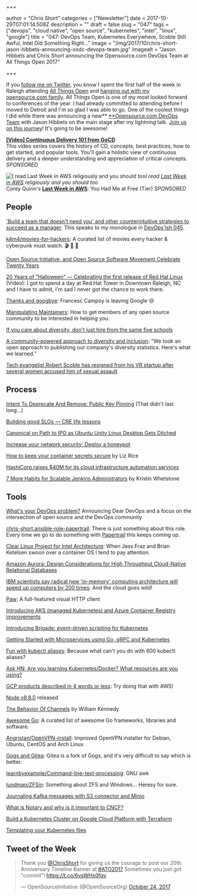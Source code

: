 +++

author = "Chris Short"
categories = ["Newsletter"]
date = 2017-10-29T07:01:14.508Z
description = ""
draft = false
slug = "047"
tags = ["devops", "cloud native", "open source", "kubernetes", "intel", "linux", "google"]
title = "047: DevOps Team, Kubernetes Everywhere, Scoble Still Awful, Intel Did Something Right..."
image = "/img/2017/10/chris-short-jason-hibbets-announcing-osdc-devops-team.jpg"
imagealt = "Jason Hibbets and Chris Short announcing the Opensource.com DevOps Team at All Things Open 2017"

+++

If you [follow me on Twitter](https://twitter.com/ChrisShort), you know I spent the first half of the week in Raleigh attending [All Things Open](https://allthingsopen.org/) and [hanging out with my opensource.com family](https://www.instagram.com/p/Bar4enlAXVV/?hl=en&taken-by=thechrisshort). All Things Open is one of my most looked forward to conferences of the year. I had already committed to attending before I moved to Detroit and I'm so glad I was able to go. One of the coolest things I did while there was announcing a new** [**Opensource.com DevOps Team](https://opensource.com/devops-team) with Jason Hibbets on the main stage after my lightning talk. [Join us on this journey](https://opensource.com/devops-team)! It's going to be awesome!

[**[Video] Continuous Delivery 101 from GoCD**](https://www.gocd.org/2017/07/13/introduction-continuous-delivery-101/?utm_campaign=CD_101_video&utm_medium=email&utm_source=devopsish&utm_content=cd_101_video&utm_term=)  
This video series covers the history of CD, concepts, best practices, how to get started, and popular tools. You'll gain a holistic view of continuous delivery and a deeper understanding and appreciation of critical concepts. *SPONSORED*

![I read [Last Week in AWS](https://lastweekinaws.com/) religiously and you should too](/img/2017/10/last-week-in-aws.png)*I read [Last Week in AWS](https://lastweekinaws.com/) religiously and you should too*  
Corey Quinn's [**Last Week in AWS**](https://lastweekinaws.com/): You Had Me at Free (Tier)
*SPONSORED*

## People

['Build a team that doesn't need you' and other counterintuitive strategies to succeed as a manager](https://blog.gitprime.com/counterintuitive-strategies-succeed-manager/): This speaks to my monologue in [DevOps'ish 045](/045/).

[k4m4/movies-for-hackers](https://github.com/k4m4/movies-for-hackers): A curated list of movies every hacker & cyberpunk must watch. 🎬 🎥 🍿

[Open Source Initiative, and Open Source Software Movement Celebrate Twenty Years](https://opensource.org/node/905)

[20 Years of "Halloween" — Celebrating the first release of Red Hat Linux](https://www.youtube.com/watch?v=hND9xISe7hY) (Video): I got to spend a day at Red Hat Tower in Downtown Raleigh, NC and I have to admit, I'm sad I never got the chance to work there.

[Thanks and googbye](https://campoy.cat/blog/googbye/): Francesc Campoy is leaving Google 😢

[Manipulating Maintainers](https://www.snoyman.com/blog/2017/10/manipulating-maintainers): How to get members of any open source community to be interested in helping you.

[If you care about diversity, don't just hire from the same five schools](http://blog.interviewing.io/if-you-care-about-diversity-you-should-stop-hiring-from-the-same-five-schools/)

[A community-powered approach to diversity and inclusion](https://opensource.com/open-organization/17/10/open-approach-diversity-inclusion): "We took an open approach to publishing our company's diversity statistics. Here's what we learned."

[Tech evangelist Robert Scoble has resigned from his VR startup after several women accused him of sexual assault](http://www.businessinsider.com/robert-scoble-resigned-from-his-vr-startup-after-sex-harassment-allegations-2017-10)

<p><script async src="//pagead2.googlesyndication.com/pagead/js/adsbygoogle.js"></script>
<ins class="adsbygoogle"
     style="display:block; text-align:center;"
     data-ad-layout="in-article"
     data-ad-format="fluid"
     data-ad-client="ca-pub-8972983586873269"
     data-ad-slot="9019534115"></ins>
<script>
     (adsbygoogle = window.adsbygoogle || []).push({});
</script></p>

## Process

[Intent To Deprecate And Remove: Public Key Pinning](https://groups.google.com/a/chromium.org/forum/m/#!msg/blink-dev/he9tr7p3rZ8/eNMwKPmUBAAJ?hn) (That didn't last long...)

[Building good SLOs — CRE life lessons](https://cloudplatform.googleblog.com/2017/10/building-good-SLOs-CRE-life-lessons.html)

[Canonical on Path to IPO as Ubuntu Unity Linux Desktop Gets Ditched](http://www.eweek.com/enterprise-apps/canonical-on-path-to-ipo-as-ubuntu-unity-linux-desktop-gets-ditched)

[Increase your network security: Deploy a honeypot](https://www.networkworld.com/article/3234692/lan-wan/increase-your-network-security-deploy-a-honeypot.html)

[How to keep your container secrets secure](https://techbeacon.com/how-keep-your-container-secrets-secure) by Liz Rice

[HashiCorp raises $40M for its cloud infrastructure automation services](https://techcrunch.com/2017/10/24/hashicorp-raises-40m-for-its-cloud-infrastructure-automation-services/)

[7 More Habits for Scalable Jenkins Administrators](https://github.com/kwhetstone/ATO2017) by Kristin Whetstone

<script async src="//pagead2.googlesyndication.com/pagead/js/adsbygoogle.js"></script>
<!-- devopsish.com Responsive -->
<ins class="adsbygoogle"
     style="display:block"
     data-ad-client="ca-pub-8972983586873269"
     data-ad-slot="4977359089"
     data-ad-format="auto"></ins>
<script>
(adsbygoogle = window.adsbygoogle || []).push({});
</script>

## Tools

[What's your DevOps problem?](https://opensource.com/article/17/10/dear-devops) Announcing Dear DevOps and a focus on the intersection of open source and the DevOps community

[chris-short.ansible-role-papertrail](https://galaxy.ansible.com/chris-short/ansible-role-papertrail/): There is just something about this role. Every time we go to do something with [Papertrail](https://papertrailapp.com/) this keeps coming up.

[Clear Linux Project for Intel Architecture](https://clearlinux.org/): When Jess Fraz and Brian Ketelsen swoon over a container OS I tend to pay attention.

[Amazon Aurora: Design Considerations for High Throughput Cloud-Native Relational Databases](http://www.allthingsdistributed.com/files/p1041-verbitski.pdf)

[IBM scientists say radical new 'in-memory' computing architecture will speed up computers by 200 times](http://www.kurzweilai.net/ibm-scientists-say-radical-new-in-memory-computing-architecture-will-speed-up-computers-by-200-times): And the cloud goes wild!

[Paw](https://paw.cloud/client): A full-featured visual HTTP client

[Introducing AKS (managed Kubernetes) and Azure Container Registry improvements](https://azure.microsoft.com/en-us/blog/introducing-azure-container-service-aks-managed-kubernetes-and-azure-container-registry-geo-replication/)

[Introducing Brigade: event-driven scripting for Kubernetes](https://open.microsoft.com/2017/10/23/announcing-brigade-event-driven-scripting-kubernetes/)

[Getting Started with Microservices using Go, gRPC and Kubernetes](https://outcrawl.com/getting-started-microservices-go-grpc-kubernetes/)

[Fun with kubectl aliases](https://ahmet.im/blog/kubectl-aliases/): Because what can't you do with 600 kubectl aliases?

[Ask HN: Are you learning Kubernetes/Docker? What resources are you using?](https://news.ycombinator.com/item?id=15549541)

[GCP products described in 4 words or less](https://medium.com/google-cloud/gcp-products-described-in-4-words-or-less-f3056550e595): Try doing that with AWS!

[Node v8.8.0](https://nodejs.org/en/blog/release/v8.8.0/) released

[The Behavior Of Channels](https://www.goinggo.net/2017/10/the-behavior-of-channels.html) by William Kennedy

[Awesome Go](https://awesome-go.com/): A curated list of awesome Go frameworks, libraries and software.

[Angristan/OpenVPN-install](https://github.com/Angristan/OpenVPN-install): Improved OpenVPN installer for Debian, Ubuntu, CentOS and Arch Linux

[Gogs and Gitea](http://jpmens.net/2017/10/25/gogs-and-gitea/): Gitea is a fork of Gogs, and it's very difficult to say which is better.

[learnbyexample/Command-line-text-processing](https://github.com/learnbyexample/Command-line-text-processing/blob/master/gnu_awk.md): GNU awk

[lundman/ZFSin](https://github.com/lundman/zfsin): Something about ZFS and Windows... Heresy for sure.

[Journaling Kafka messages with S3 connector and Minio](https://blog.minio.io/journaling-kafka-messages-with-s3-connector-and-minio-83651a51045d)

[What is Notary and why is it important to CNCF?](https://blog.docker.com/2017/10/notary-important-cncf/)

[Build a Kubernetes Cluster on Google Cloud Platform with Terraform](http://blog.adron.me/articles/terraform-kubernetes-gcp/)

[Templating your Kubernetes files](https://medium.com/@adambarreiro/templating-your-kubernetes-files-5bb8097706f7)

## Tweet of the Week

<blockquote class="twitter-tweet" data-lang="en"><p lang="en" dir="ltr">Thank you <a href="https://twitter.com/ChrisShort?ref_src=twsrc%5Etfw">@ChrisShort</a> for giving us the courage to post our 20th Anniversary Timeline Banner at <a href="https://twitter.com/hashtag/ATO2017?src=hash&amp;ref_src=twsrc%5Etfw">#ATO2017</a> Sometimes you just got &quot;commit&quot;! <a href="https://t.co/6vsWHs0fgv">https://t.co/6vsWHs0fgv</a></p>&mdash; OpenSourceInitiative (@OpenSourceOrg) <a href="https://twitter.com/OpenSourceOrg/status/922925951402385409?ref_src=twsrc%5Etfw">October 24, 2017</a></blockquote>
<script async src="https://platform.twitter.com/widgets.js" charset="utf-8"></script>